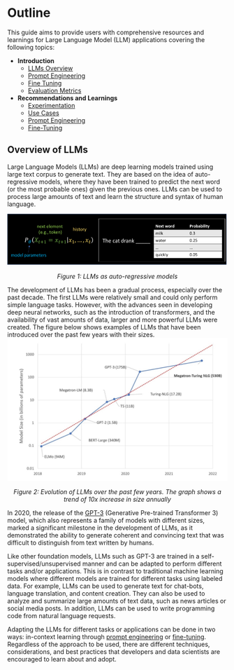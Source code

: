 
# Outline

This guide aims to provide users with comprehensive resources and learnings for Large Language Model (LLM) applications covering the following topics:

- **Introduction**
  - [LLMs Overview](#overview-of-llms)
  - [Prompt Engineering](./prompt_engineering.md)
  - [Fine Tuning](./fine_tuning.md)
  - [Evaluation Metrics](./evaluation_metrics.md)
- **Recommendations and Learnings**
  - [Experimentation](./experiment_recommend.md)
  - [Use Cases](./use_case_recommend.md)
  - [Prompt Engineering](./prompt_engineering_recommend.md)
  - [Fine-Tuning](./fine_tuning_recommend.md)

## Overview of LLMs

Large Language Models (LLMs) are deep learning models trained using large text corpus to generate text. They are based on the idea of auto-regressive models, where they have been trained to predict the next word (or the most probable ones) given the previous ones. LLMs can be used to process large amounts of text and learn the structure and syntax of human language.

![llm_model](img/llm_model.png)
*<p align="center">Figure 1: LLMs as auto-regressive models</p>*

The development of LLMs has been a gradual process, especially over the past decade. The first LLMs were relatively small and could only perform simple language tasks. However, with the advances seen in developing deep neural networks, such as the introduction of transformers, and the availability of vast amounts of data, larger and more powerful LLMs were created. The figure below shows examples of LLMs that have been introduced over the past few years with their sizes.
![llm_trends](img/llm_trends.jpg)
*<p align="center">Figure 2: Evolution of LLMs over the past few years. The graph shows a trend of 10x increase in size annually</p>*

In 2020, the release of the [GPT-3](https://arxiv.org/abs/2005.14165) (Generative Pre-trained Transformer 3) model, which also represents a family of models with different sizes, marked a significant milestone in the development of LLMs, as it demonstrated the ability to generate coherent and convincing text that was difficult to distinguish from text written by humans.

Like other foundation models, LLMs such as GPT-3 are trained in a self-supervised/unsupervised manner and can be adapted to perform different tasks and/or applications. This is in contrast to traditional machine learning models where different models are trained for different tasks using labeled data. For example, LLMs can be used to generate text for chat-bots, language translation, and content creation. They can also be used to analyze and summarize large amounts of text data, such as news articles or social media posts. In addition, LLMs can be used to write programming code from natural language requests.

Adapting the LLMs for different tasks or applications can be done in two ways: in-context learning through [prompt engineering](./prompt_engineering.md) or [fine-tuning](./fine_tuning.md). Regardless of the approach to be used, there are different techniques, considerations, and best practices that developers and data scientists are encouraged to learn about and adopt.
